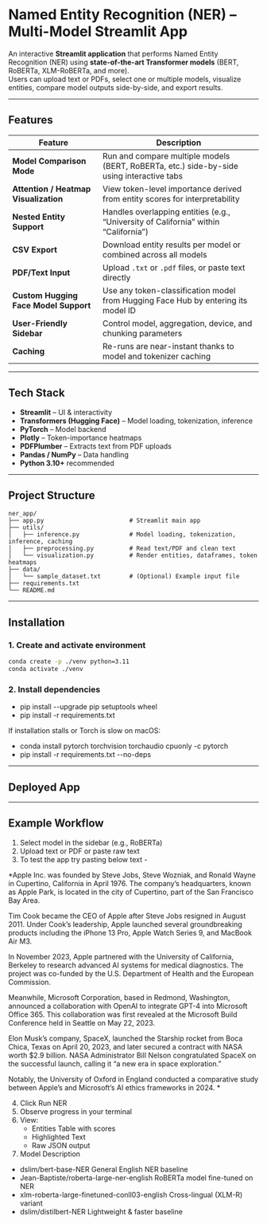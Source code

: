 # Named Entity Recognition (NER) – Multi-Model Streamlit App

An interactive **Streamlit application** that performs Named Entity Recognition (NER) using **state-of-the-art Transformer models** (BERT, RoBERTa, XLM-RoBERTa, and more).  
Users can upload text or PDFs, select one or multiple models, visualize entities, compare model outputs side-by-side, and export results.

---

## Features

| Feature | Description |
|----------|-------------|
| **Model Comparison Mode** | Run and compare multiple models (BERT, RoBERTa, etc.) side-by-side using interactive tabs |
| **Attention / Heatmap Visualization** | View token-level importance derived from entity scores for interpretability |
| **Nested Entity Support** | Handles overlapping entities (e.g., “University of California” within “California”) |
| **CSV Export** | Download entity results per model or combined across all models |
| **PDF/Text Input** | Upload `.txt` or `.pdf` files, or paste text directly |
| **Custom Hugging Face Model Support** | Use any token-classification model from Hugging Face Hub by entering its model ID |
| **User-Friendly Sidebar** | Control model, aggregation, device, and chunking parameters |
| **Caching** | Re-runs are near-instant thanks to model and tokenizer caching |

---

## Tech Stack

- **Streamlit** – UI & interactivity  
- **Transformers (Hugging Face)** – Model loading, tokenization, inference  
- **PyTorch** – Model backend  
- **Plotly** – Token-importance heatmaps  
- **PDFPlumber** – Extracts text from PDF uploads  
- **Pandas / NumPy** – Data handling  
- **Python 3.10+** recommended

---

## Project Structure

```plaintext
ner_app/
├── app.py                        # Streamlit main app
├── utils/
│   ├── inference.py              # Model loading, tokenization, inference, caching
│   ├── preprocessing.py          # Read text/PDF and clean text
│   └── visualization.py          # Render entities, dataframes, token heatmaps
├── data/
│   └── sample_dataset.txt        # (Optional) Example input file
├── requirements.txt
└── README.md
```

---

## Installation

### 1. Create and activate environment
```bash
conda create -p ./venv python=3.11
conda activate ./venv
```

### 2. Install dependencies

- pip install --upgrade pip setuptools wheel
- pip install -r requirements.txt

If installation stalls or Torch is slow on macOS:

- conda install pytorch torchvision torchaudio cpuonly -c pytorch
- pip install -r requirements.txt --no-deps

---
  
## Deployed App

---
## Example Workflow
1. Select model in the sidebar (e.g., RoBERTa)
2. Upload text or PDF or paste raw text
3. To test the app try pasting below text -
   
*Apple Inc. was founded by Steve Jobs, Steve Wozniak, and Ronald Wayne in Cupertino, California in April 1976.
The company’s headquarters, known as Apple Park, is located in the city of Cupertino, part of the San Francisco Bay Area.

Tim Cook became the CEO of Apple after Steve Jobs resigned in August 2011. Under Cook’s leadership, Apple launched
several groundbreaking products including the iPhone 13 Pro, Apple Watch Series 9, and MacBook Air M3.

In November 2023, Apple partnered with the University of California, Berkeley to research advanced AI systems
for medical diagnostics. The project was co-funded by the U.S. Department of Health and the European Commission.

Meanwhile, Microsoft Corporation, based in Redmond, Washington, announced a collaboration with OpenAI
to integrate GPT-4 into Microsoft Office 365. This collaboration was first revealed at the Microsoft Build Conference
held in Seattle on May 22, 2023.

Elon Musk’s company, SpaceX, launched the Starship rocket from Boca Chica, Texas on April 20, 2023,
and later secured a contract with NASA worth $2.9 billion. NASA Administrator Bill Nelson congratulated SpaceX
on the successful launch, calling it “a new era in space exploration.”

Notably, the University of Oxford in England conducted a comparative study between Apple’s and Microsoft’s
AI ethics frameworks in 2024.
*

4. Click Run NER
5. Observe progress in your terminal
7. View:
   - Entities Table with scores
   - Highlighted Text
   - Raw JSON output
8. Model	Description
- dslim/bert-base-NER	General English NER baseline
- Jean-Baptiste/roberta-large-ner-english	RoBERTa model fine-tuned on NER
- xlm-roberta-large-finetuned-conll03-english	Cross-lingual (XLM-R) variant
- dslim/distilbert-NER	Lightweight & faster baseline

